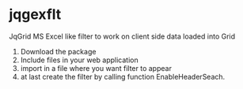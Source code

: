 jqgexflt
========

JqGrid MS Excel like filter to work on client side data loaded into Grid

1. Download the package
2. Include files in your web application
3. import in a file where you want filter to appear
4. at last create the filter by calling function EnableHeaderSeach.

